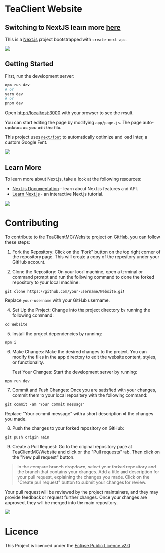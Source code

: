 # TeaClient Website
## Switching to NextJS learn more [here](https://github.com/TeaClientMC/Website/issues/5#issue-1878867410)


This is a [Next.js](https://nextjs.org/) project bootstrapped with `create-next-app`.


<img src="https://raw.githubusercontent.com/TeaclientMinecraft/.github/main/profile/dividers.png">

## Getting Started

First, run the development server:

```bash
npm run dev
# or
yarn dev
# or
pnpm dev
```

Open [http://localhost:3000](http://localhost:3000) with your browser to see the result.

You can start editing the page by modifying `app/page.js`. The page auto-updates as you edit the file.

This project uses [`next/font`](https://nextjs.org/docs/basic-features/font-optimization) to automatically optimize and load Inter, a custom Google Font.

<img src="https://raw.githubusercontent.com/TeaclientMinecraft/.github/main/profile/dividers.png">

## Learn More

To learn more about Next.js, take a look at the following resources:

- [Next.js Documentation](https://nextjs.org/docs) - learn about Next.js features and API.
- [Learn Next.js](https://nextjs.org/learn) - an interactive Next.js tutorial.

<img src="https://raw.githubusercontent.com/TeaclientMinecraft/.github/main/profile/dividers.png">

# Contributing

To contribute to the TeaClientMC/Website project on GitHub, you can follow these steps:

1. Fork the Repository: Click on the "Fork" button on the top right corner of the repository page. This will create a copy of the repository under your GitHub account.

2. Clone the Repository: On your local machine, open a terminal or command prompt and run the following command to clone the forked repository to your local machine:
```
git clone https://github.com/your-username/Website.git
```

Replace `your-username` with your GitHub username.

4. Set Up the Project: Change into the project directory by running the following command:
```
cd Website
```

5. Install the project dependencies by running:
```
npm i
```

6. Make Changes: Make the desired changes to the project. You can modify the files in the app directory to edit the website content, styles, or functionality.

    Test Your Changes: Start the development server by running:
```
npm run dev
```

7. Commit and Push Changes: Once you are satisfied with your changes, commit them to your local repository with the following command:
```
git commit -am "Your commit message"
```

Replace "Your commit message" with a short description of the changes you made.

8. Push the changes to your forked repository on GitHub:
```
git push origin main
```

9. Create a Pull Request: Go to the original repository page at TeaClientMC/Website and click on the "Pull requests" tab. Then click on the "New pull request" button.
> In the compare branch dropdown, select your forked repository and the branch that contains your changes. Add a title and description for your pull request, explaining the changes you made.
> Click on the "Create pull request" button to submit your changes for review.

Your pull request will be reviewed by the project maintainers, and they may provide feedback or request further changes. Once your changes are approved, they will be merged into the main repository.

<img src="https://raw.githubusercontent.com/TeaclientMinecraft/.github/main/profile/dividers.png">

# Licence

This Project is licenced under the [Eclipse Public Licence v2.0](https://www.eclipse.org/legal/epl-2.0/)
